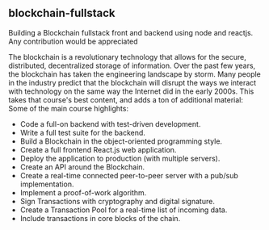## blockchain-fullstack
Building a Blockchain fullstack front and backend using node and reactjs. Any contribution would be appreciated

The blockchain is a revolutionary technology that allows for the secure, distributed, decentralized storage of information. Over the past few years, the blockchain has taken the engineering landscape by storm. Many people in the industry predict that the blockchain will disrupt the ways we interact with technology on the same way the Internet did in the early 2000s.
This takes that course's best content, and adds a ton of additional material: Some of the main course highlights:

 - Code a full-on backend with test-driven development.
 - Write a full test suite for the backend.
 - Build a Blockchain in the object-oriented programming style.
 - Create a full frontend React.js web application.
 - Deploy the application to production (with multiple servers).
 - Create an API around the Blockchain.
 - Create a real-time connected peer-to-peer server with a pub/sub implementation.
 - Implement a proof-of-work algorithm.
 - Sign Transactions with cryptography and digital signature.
 - Create a Transaction Pool for a real-time list of incoming data.
 - Include transactions in core blocks of the chain.